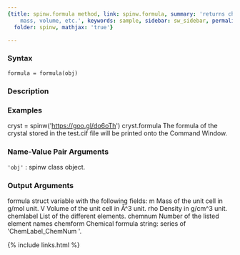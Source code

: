```yaml
---
{title: spinw.formula method, link: spinw.formula, summary: 'returns chemical formula,
    mass, volume, etc.', keywords: sample, sidebar: sw_sidebar, permalink: spinw_formula.html,
  folder: spinw, mathjax: 'true'}

---
```


### Syntax

`formula = formula(obj)`

### Description



### Examples

cryst = spinw('https://goo.gl/do6oTh')
cryst.formula
The formula of the crystal stored in the test.cif file will be printed
onto the Command Window.

### Name-Value Pair Arguments

`'obj'`
: spinw class object.

### Output Arguments

formula struct variable with the following fields:
m             Mass of the unit cell in g/mol unit.
V             Volume of the unit cell in Å^3 unit.
rho           Density in g/cm^3 unit.
chemlabel     List of the different elements.
chemnum       Number of the listed element names
chemform      Chemical formula string: series of 'ChemLabel_ChemNum '.

{% include links.html %}
